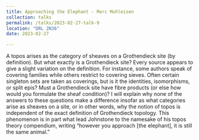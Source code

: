 ```yaml
---
title: Approaching the Elephant - Marc Muhleisen
collection: talks
permalink: /talks/2023-02-27-talk-9
location: "DRL 2N36"
date: 2023-02-27

---
```


A topos arises as the category of sheaves on a Grothendieck site (by definition). But what exactly is a Grothendieck site? Every source appears to give a slight variation on the definition. For instance, some authors speak of covering families while others restrict to covering sieves. Often certain singleton sets are taken as coverings, but is it the identities, isomorphisms, or split epis? Must a Grothendieck site have fibre products (or else how would you formulate the sheaf condition)? I will explain why none of the answers to these questions make a difference insofar as what categories arise as sheaves on a site, or in other words, why the notion of topos is independent of the exact definition of Grothendieck topology. This phenomenon is in part what lead Johnstone to the namesake of his topos theory compendium, writing “however you approach [the elephant], it is still the same animal.”
